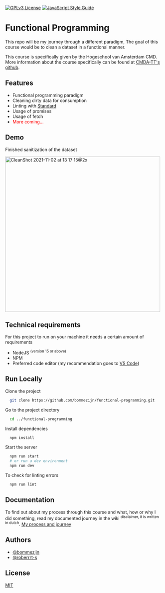 
<!-- Add badges from somewhere like: [shields.io](https://shields.io/) -->
[![GPLv3 License](https://img.shields.io/badge/License-GPL%20v3-yellow.svg)](https://opensource.org/licenses/) [![JavaScript Style Guide](https://img.shields.io/badge/code_style-standard-brightgreen.svg)](https://standardjs.com)


# Functional Programming

This repo will be my journey through a different paradigm, The goal of this course would be to clean a dataset in a functional manner.

This course is specifically given by the Hogeschool van Amsterdam CMD. More information about the course specifically can be found at [CMDA-TT's github](https://github.com/cmda-tt/course-21-22).



## Features

- Functional programming paradigm
- Cleaning dirty data for consumption
- Linting with [Standard](https://github.com/standard)
- Usage of promises
- Usage of fetch
- <span style="color:red">More coming...</span>

## Demo
Finished sanitization of the dataset

<img width="497" alt="CleanShot 2021-11-02 at 13 17 15@2x" src="https://user-images.githubusercontent.com/13199349/139846511-e57403ab-12e5-49e5-82aa-b6ada430acbe.png">

## Technical requirements

For this project to run on your machine it needs a certain amount of requirements
* NodeJS <sup>(version 15 or above)</sup>
* NPM
* Preferred code editor (my recommendation goes to [VS Code](https://code.visualstudio.com/))
## Run Locally

Clone the project

```bash
  git clone https://github.com/bommezijn/functional-programming.git
```

Go to the project directory

```bash
  cd ../functional-programming
```

Install dependencies

```bash
  npm install
```

Start the server

```bash
  npm run start
  # or run a dev environment
  npm run dev
```

To check for linting errors
```bash
  npm run lint
```


## Documentation

To find out about my process through this course and what, how or why I did something, read my documented journey in the wiki <sup>disclaimer, it is written in dutch</sup>.
[My process and journey](https://github.com/bommezijn/functional-programming/wiki)


## Authors

- [@bommezijn](https://www.github.com/bommezijn)
- [@roberrrt-s](https://www.github.com/roberrrt-s)


## License

[MIT](https://github.com/bommezijn/functional-programming/blob/main/LICENSE)

